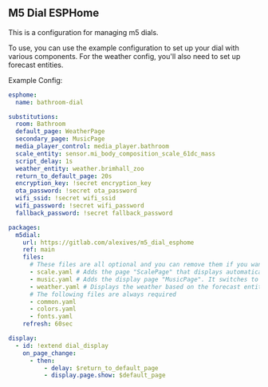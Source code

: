## M5 Dial ESPHome

This is a configuration for managing m5 dials.

To use, you can use the example configuration to set up your dial with various components. For the weather config, you'll also need to set up forecast entities.

Example Config:

```yaml
esphome:
  name: bathroom-dial

substitutions:
  room: Bathroom
  default_page: WeatherPage
  secondary_page: MusicPage
  media_player_control: media_player.bathroom
  scale_entity: sensor.mi_body_composition_scale_61dc_mass
  script_delay: 1s
  weather_entity: weather.brimhall_zoo
  return_to_default_page: 20s
  encryption_key: !secret encryption_key
  ota_password: !secret ota_password
  wifi_ssid: !secret wifi_ssid
  wifi_password: !secret wifi_password
  fallback_password: !secret fallback_password

packages:
  m5dial:
    url: https://gitlab.com/alexives/m5_dial_esphome
    ref: main
    files: 
      # These files are all optional and you can remove them if you want.
      - scale.yaml # Adds the page "ScalePage" that displays automatically when the scale updates
      - music.yaml # Adds the display page "MusicPage". It switches to this display when you rotate the dial and adjusts the volume
      - weather.yaml # Displays the weather based on the forecast entity
      # The following files are always required
      - common.yaml
      - colors.yaml
      - fonts.yaml
    refresh: 60sec

display:
  - id: !extend dial_display
    on_page_change:
      - then:
          - delay: $return_to_default_page
          - display.page.show: $default_page

```